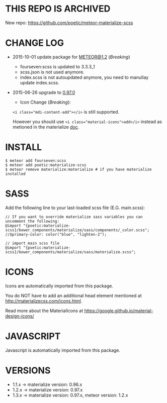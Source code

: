 # THIS REPO IS ARCHIVED
New repo: https://github.com/poetic/meteor-materialize-scss

# CHANGE LOG

- 2015-10-01 update package for METEOR@1.2 (*Breaking*)
  - fourseven:scss is updated to 3.3.3_1
  - scss.json is not used anymore.
  - index.scss is not autoupdated anymore, you need to manullay update index.scss.

- 2015-06-26 upgrade to [0.97.0](https://github.com/Dogfalo/materialize/tree/v0.97.0#changelog)
  -  Icon Change (*Breaking*):

    ```<i class="mdi-content-add"></i>``` is still supported.

    However you should use ```<i class="material-icons">add</i>``` instead as
    metioned in the materialize [doc](http://materializecss.com/icons.html).

# INSTALL
```
$ meteor add fourseven:scss
$ meteor add poetic:materialize-scss
$ meteor remove materialize:materialize # if you have materialize installed
```

# SASS
Add the following line to your last-loaded scss file (E.G. main.scss):
```
// If you want to override materialize sass variables you can uncomment the following:
@import "{poetic:materialize-scss}/bower_components/materialize/sass/components/_color.scss";
//$primary-color: color("blue", "lighten-2");

// import main scss file
@import "{poetic:materialize-scss}/bower_components/materialize/sass/materialize.scss";
```

# ICONS
Icons are automatically imported from this package.

You do NOT have to add an additional head element mentioned at http://materializecss.com/icons.html.

Read more about the MaterialIcons at https://google.github.io/material-design-icons/

# JAVASCRIPT
Javascript is automatically imported from this package.

# VERSIONS
- 1.1.x -> materialize version: 0.96.x
- 1.2.x -> materialize version: 0.97.x
- 1.3.x -> materialize version: 0.97.x, meteor version: 1.2.x

